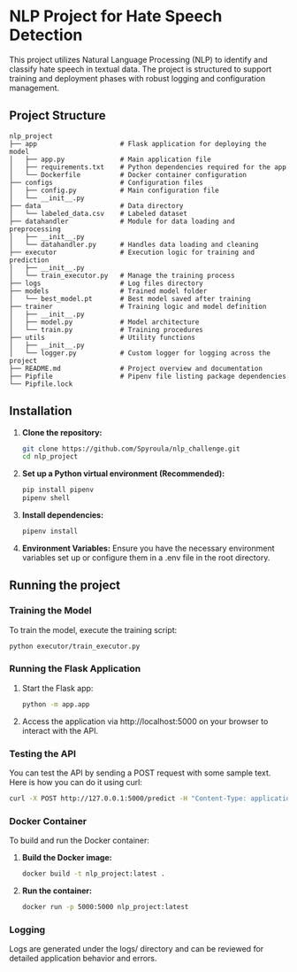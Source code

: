 # NLP Project for Hate Speech Detection

This project utilizes Natural Language Processing (NLP) to identify and classify hate speech in textual data. The project is structured to support training and deployment phases with robust logging and configuration management.

## Project Structure
```
nlp_project
├── app                     # Flask application for deploying the model
│   ├── app.py              # Main application file
│   ├── requirements.txt    # Python dependencies required for the app
│   └── Dockerfile          # Docker container configuration
├── configs                 # Configuration files
│   ├── config.py           # Main configuration file
│   └── __init__.py         
├── data                    # Data directory
│   └── labeled_data.csv    # Labeled dataset
├── datahandler             # Module for data loading and preprocessing
│   ├── __init__.py
│   └── datahandler.py      # Handles data loading and cleaning
├── executor                # Execution logic for training and prediction
│   ├── __init__.py
│   └── train_executor.py   # Manage the training process
├── logs                    # Log files directory
├── models                  # Trained model folder
│   └── best_model.pt       # Best model saved after training
├── trainer                 # Training logic and model definition
│   ├── __init__.py
│   ├── model.py            # Model architecture
│   └── train.py            # Training procedures
├── utils                   # Utility functions
│   ├── __init__.py
│   └── logger.py           # Custom logger for logging across the project
├── README.md               # Project overview and documentation
├── Pipfile                 # Pipenv file listing package dependencies
└── Pipfile.lock            
```

## Installation

1. **Clone the repository:**
   ```bash
   git clone https://github.com/Spyroula/nlp_challenge.git
   cd nlp_project
    ```
2. **Set up a Python virtual environment (Recommended):**
    ```bash
   pip install pipenv
   pipenv shell
   ```
3. **Install dependencies:**
   ```bash
   pipenv install
   ```
4. **Environment Variables:**
Ensure you have the necessary environment variables set up or configure them in a .env file in the root directory.


## Running the project
### Training the Model
To train the model, execute the training script:
   ```bash
   python executor/train_executor.py 
   ```
### Running the Flask Application
1. Start the Flask app:
   ```bash
   python -m app.app
   ```
2. Access the application via http://localhost:5000 on your browser to interact with the API. 

### Testing the API
You can test the API by sending a POST request with some sample text. Here is how you can do it using curl:
   ```bash
   curl -X POST http://127.0.0.1:5000/predict -H "Content-Type: application/json" -d '{"text":"hobbies include fighting Mariam bitch"}'
   ```

### Docker Container 
To build and run the Docker container:

1. **Build the Docker image:**
   ```bash
   docker build -t nlp_project:latest .
   ```
2. **Run the container:**
   ```bash
   docker run -p 5000:5000 nlp_project:latest
   ```
### Logging
Logs are generated under the logs/ directory and can be reviewed for detailed application behavior and errors.

